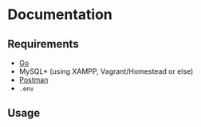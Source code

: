 # Documentation

## Requirements
- [Go](https://go.dev/doc/install)
- MySQL* (using XAMPP, Vagrant/Homestead or else)
- [Postman](https://www.postman.com/downloads/)
- `.env`

## Usage
